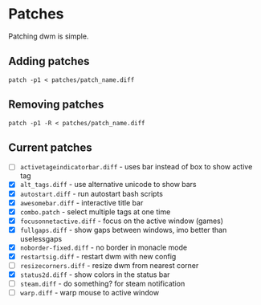 # Patches
Patching dwm is simple.

## Adding patches
`patch -p1 < patches/patch_name.diff`

## Removing patches
`patch -p1 -R < patches/patch_name.diff`

## Current patches
* [ ] `activetageindicatorbar.diff` - uses bar instead of box to show active tag
* [x] `alt_tags.diff` - use alternative unicode to show bars
* [x] `autostart.diff` - run autostart bash scripts
* [x] `awesomebar.diff` - interactive title bar
* [x] `combo.patch` - select multiple tags at one time
* [x] `focusonnetactive.diff` - focus on the active window (games)
* [x] `fullgaps.diff` - show gaps between windows, imo better than uselessgaps
* [x] `noborder-fixed.diff` - no border in monacle mode
* [x] `restartsig.diff` - restart dwm with new config
* [ ] `resizecorners.diff` - resize dwm from nearest corner
* [x] `status2d.diff` - show colors in the status bar
* [ ] `steam.diff` - do something? for steam notification
* [ ] `warp.diff` - warp mouse to active window
